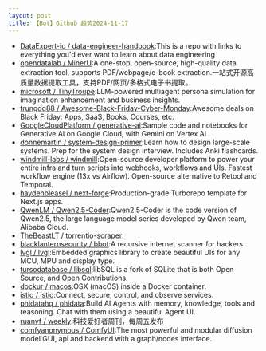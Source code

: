 ```yaml
---
layout: post
title: 【Bot】Github 趋势2024-11-17
---
```


* [DataExpert-io / data-engineer-handbook](https://github.com/DataExpert-io/data-engineer-handbook):This is a repo with links to everything you'd ever want to learn about data engineering
* [opendatalab / MinerU](https://github.com/opendatalab/MinerU):A one-stop, open-source, high-quality data extraction tool, supports PDF/webpage/e-book extraction.一站式开源高质量数据提取工具，支持PDF/网页/多格式电子书提取。
* [microsoft / TinyTroupe](https://github.com/microsoft/TinyTroupe):LLM-powered multiagent persona simulation for imagination enhancement and business insights.
* [trungdq88 / Awesome-Black-Friday-Cyber-Monday](https://github.com/trungdq88/Awesome-Black-Friday-Cyber-Monday):Awesome deals on Black Friday: Apps, SaaS, Books, Courses, etc.
* [GoogleCloudPlatform / generative-ai](https://github.com/GoogleCloudPlatform/generative-ai):Sample code and notebooks for Generative AI on Google Cloud, with Gemini on Vertex AI
* [donnemartin / system-design-primer](https://github.com/donnemartin/system-design-primer):Learn how to design large-scale systems. Prep for the system design interview. Includes Anki flashcards.
* [windmill-labs / windmill](https://github.com/windmill-labs/windmill):Open-source developer platform to power your entire infra and turn scripts into webhooks, workflows and UIs. Fastest workflow engine (13x vs Airflow). Open-source alternative to Retool and Temporal.
* [haydenbleasel / next-forge](https://github.com/haydenbleasel/next-forge):Production-grade Turborepo template for Next.js apps.
* [QwenLM / Qwen2.5-Coder](https://github.com/QwenLM/Qwen2.5-Coder):Qwen2.5-Coder is the code version of Qwen2.5, the large language model series developed by Qwen team, Alibaba Cloud.
* [TheBeastLT / torrentio-scraper](https://github.com/TheBeastLT/torrentio-scraper):
* [blacklanternsecurity / bbot](https://github.com/blacklanternsecurity/bbot):A recursive internet scanner for hackers.
* [lvgl / lvgl](https://github.com/lvgl/lvgl):Embedded graphics library to create beautiful UIs for any MCU, MPU and display type.
* [tursodatabase / libsql](https://github.com/tursodatabase/libsql):libSQL is a fork of SQLite that is both Open Source, and Open Contributions.
* [dockur / macos](https://github.com/dockur/macos):OSX (macOS) inside a Docker container.
* [istio / istio](https://github.com/istio/istio):Connect, secure, control, and observe services.
* [phidatahq / phidata](https://github.com/phidatahq/phidata):Build AI Agents with memory, knowledge, tools and reasoning. Chat with them using a beautiful Agent UI.
* [ruanyf / weekly](https://github.com/ruanyf/weekly):科技爱好者周刊，每周五发布
* [comfyanonymous / ComfyUI](https://github.com/comfyanonymous/ComfyUI):The most powerful and modular diffusion model GUI, api and backend with a graph/nodes interface.

